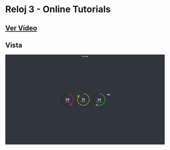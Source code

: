 # Reloj 3 - Online Tutorials

## [Ver Vídeo](https://youtu.be/eoSfzVz9ur0)
## Vista
![View](view.jpg)